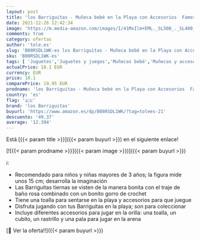 ```yaml
---
layout: post
title: 'los Barriguitas - Muñeca bebé en la Playa con Accesorios  Famosa 700016221 '
date: 2021-12-26 12:42:34
image: 'https://m.media-amazon.com/images/I/41MxIlm+EML._SL500_._SL400_.jpg'
comments: true
category: ofertas
author: 'tole.es'
slug: 'B08RSDL1WK-es los Barriguitas - Muñeca bebé en la Playa con Accesorios...'
sku: 'B08RSDL1WK-es'
tags: [ 'Juguetes','Juguetes y juegos','Muñecas bebé','Muñecas y accesorios','bebé','los barriguitas', ]
actualPrice: 10.1 EUR
currency: EUR
price: 10.1
comparePrice: 19.95 EUR
prodname: 'los Barriguitas - Muñeca bebé en la Playa con Accesorios  Famosa 700016221 '
country: 'es'
flag: '🇪🇸'
brand: 'los Barriguitas'
buyurl: 'https://www.amazon.es/dp/B08RSDL1WK/?tag=tolees-21'
descuento: '49.37'
average: '12.394'
---
```


Está [{{< param title >}}]({{< param buyurl >}}) en el siguiente enlace!

[![{{< param prodname >}}]({{< param image >}})]({{< param buyurl >}})

ℹ️:

- Recomendado para niños y niñas mayores de 3 años; la figura mide unos 15 cm; desarrolla la imaginación
- Las Barriguitas tiernas se visten de la manera bonita con el traje de baño rosa combinado con un bonito gorro de crochet
- Tiene una toalla para sentarse en la playa y accesorios para que juegue
- Disfruta jugando con tus Barriguitas en la playa; son para coleccionar
- Incluye diferentes accesorios para jugar en la orilla: una toalla, un cubito, un rastrillo y una pala para jugar en la arena

[🛒 Ver la oferta!!]({{< param buyurl >}})
